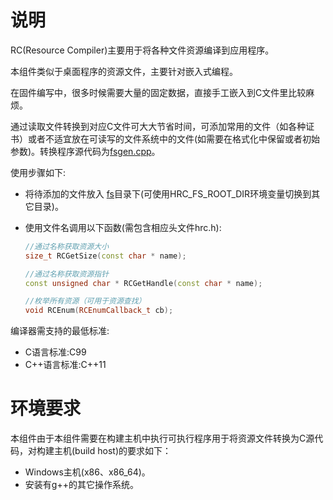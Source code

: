 # 说明

RC(Resource Compiler)主要用于将各种文件资源编译到应用程序。

本组件类似于桌面程序的资源文件，主要针对嵌入式编程。

在固件编写中，很多时候需要大量的固定数据，直接手工嵌入到C文件里比较麻烦。

通过读取文件转换到对应C文件可大大节省时间，可添加常用的文件（如各种证书）或者不适宜放在可读写的文件系统中的文件(如需要在格式化中保留或者初始参数)。转换程序源代码为[fsgen.cpp](fsgen.cpp)。

使用步骤如下:

- 将待添加的文件放入 [fs](fs)目录下(可使用HRC_FS_ROOT_DIR环境变量切换到其它目录)。

- 使用文件名调用以下函数(需包含相应头文件hrc.h):

  ```c++
  //通过名称获取资源大小
  size_t RCGetSize(const char * name);
  
  //通过名称获取资源指针
  const unsigned char * RCGetHandle(const char * name);
  
  //枚举所有资源（可用于资源查找）
  void RCEnum(RCEnumCallback_t cb);
  ```

编译器需支持的最低标准:

- C语言标准:C99
- C++语言标准:C++11

# 环境要求

本组件由于本组件需要在构建主机中执行可执行程序用于将资源文件转换为C源代码，对构建主机(build host)的要求如下：

- Windows主机(x86、x86_64)。
- 安装有g++的其它操作系统。